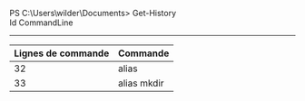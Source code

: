 PS C:\Users\wilder\Documents> Get-History                                                                                                                                                                                        
Id CommandLine 

---
| Lignes de commande | Commande |
| --- | ---- |
| 32 | alias |
| 33 | alias mkdir |
